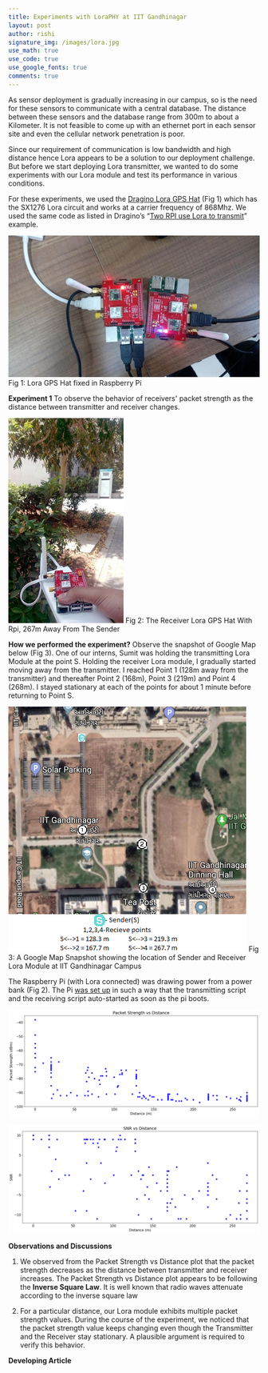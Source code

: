 ```yaml
---
title: Experiments with LoraPHY at IIT Gandhinagar
layout: post
author: rishi
signature_img: /images/lora.jpg
use_math: true
use_code: true
use_google_fonts: true
comments: true
---
```

As sensor deployment is gradually increasing in our campus, so is the need for these sensors to communicate with a central database. The distance between these sensors and the database range from 300m to about a Kilometer. It is not feasible to come up with an ethernet port in each sensor site and even the cellular network penetration is poor. 

Since our requirement of communication is low bandwidth and high distance hence Lora appears to be a solution to our deployment challenge. But before we start deploying Lora transmitter, we wanted to do some experiments with our Lora module and test its performance in various conditions.

For these experiments, we used the [Dragino Lora GPS Hat](http://www.dragino.com/products/module/item/106-lora-gps-hat.html) (Fig 1) which has the SX1276 Lora circuit and works at a carrier frequency of 868Mhz. We used the same code as listed in Dragino’s “[Two RPI use Lora to transmit](https://wiki.dragino.com/index.php?title=Lora/GPS_HAT)” example. 

![](/images/lora.jpg)
Fig 1: Lora GPS Hat fixed in Raspberry Pi


**Experiment 1** To observe the behavior of receivers' packet strength as the distance between transmitter and receiver changes.

![](/images/lora-1.jpg)
Fig 2: The Receiver Lora GPS Hat With Rpi, 267m Away From The Sender

**How we performed the experiment?** Observe the snapshot of Google Map below (Fig 3). One of our interns, Sumit was holding the transmitting Lora Module at the point S. Holding the receiver Lora module, I gradually started moving away from the transmitter. I reached Point 1 (128m away from the transmitter) and thereafter Point 2 (168m), Point 3 (219m) and Point 4 (268m). I stayed stationary at each of the points for about 1 minute before returning to Point S. 

![](/images/lora-map.png)
Fig 3: A Google Map Snapshot showing the location of Sender and Receiver Lora Module at IIT Gandhinagar Campus

The Raspberry Pi (with Lora connected) was drawing power from a power bank (Fig 2). The Pi [was set up](https://sustainability-lab.github.io/2019/04/15/rpi-for-research.html)  in such a way that the transmitting script and the receiving script auto-started as soon as the pi boots.

![Lora Experiment 1 Observation 1](/images/lora-expt-1-fig.png)

![Lora Experiment 1 Observation 2](/images/lora-expt-1-fig2.png)

**Observations and Discussions**
1. We observed from the Packet Strength vs Distance plot that the packet strength decreases as the distance between transmitter and receiver increases. The Packet Strength vs Distance plot appears to be following the **Inverse Square Law**. It is well known that radio waves attenuate according to the inverse square law

2. For a particular distance, our Lora module exhibits multiple packet strength values. During the course of the experiment, we noticed that the packet strength value keeps changing even though the Transmitter and the Receiver stay stationary. A plausible argument is required to verify this behavior. 

**Developing Article**
